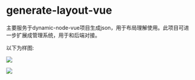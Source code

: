 # generate-layout-vue

主要服务于dynamic-node-vue项目生成json，用于布局理解使用。此项目可进一步扩展成管理系统，用于和后端对接。

以下为样图:

![](https://cdn.jsdelivr.net/gh/rainlotus97/images/data/2024-11-09/image-20241109214643146-e7cca7.png)

![](https://cdn.jsdelivr.net/gh/rainlotus97/images/data/2024-11-09/image-20241109214711090-364163.png)


